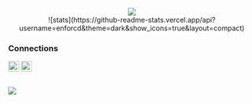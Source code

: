 


<p align="center"><img align="center" src="https://github-readme-stats.vercel.app/api/top-langs/?username=enforcd&theme=dark&layout=compact" /> <br />
![stats](https://github-readme-stats.vercel.app/api?username=enforcd&theme=dark&show_icons=true&layout=compact) 

### Connections
[<img align="center" alt="YouTube" width="22px" src="https://cdn.icon-icons.com/icons2/791/PNG/512/YOUTUBE_icon-icons.com_65487.png" />][youtube]
[<img align="center" alt="Discord" width="22px" src="https://cdn.icon-icons.com/icons2/2845/PNG/512/discord_logo_icon_181298.png" />][discord]
<br />
<br />

<img src="https://github-profile-trophy.vercel.app/api/pin/?username=enforcd&margin-w=25&margin-h=25&column=7&theme=darkhub" />



[youtube]: https://www.youtube.com/channel/UCU2rG-Pd80-8Zon5i-YOcUw
[discord]: https://discord.com/users/768456422366117908
